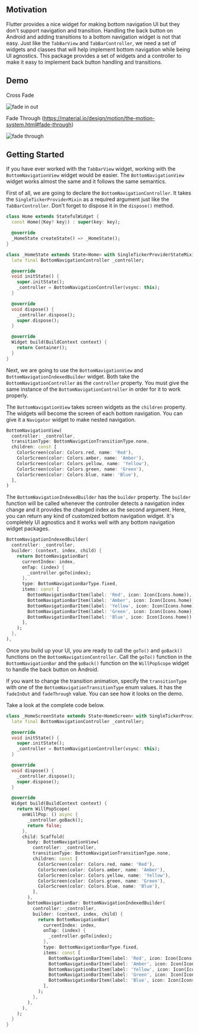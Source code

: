 ## Motivation

Flutter provides a nice widget for making bottom navigation UI but they don't support navigation and transition. Handling the back button on Android and adding transitions to a bottom navigation widget is not that easy. Just like the `TabBarView` and `TabBarController`, we need a set of widgets and classes that will help implement bottom navigation while being UI agnostics. This package provides a set of widgets and a controller to make it easy to implement back button handling and transitions.

## Demo

Cross Fade

![fade in out](https://user-images.githubusercontent.com/45475169/110281143-7b8b4b80-801f-11eb-9a01-29a3485a7bca.gif)

Fade Through (https://material.io/design/motion/the-motion-system.html#fade-through)

![fade through](https://user-images.githubusercontent.com/45475169/110281147-7d550f00-801f-11eb-8a46-fabf47bb5f60.gif)

## Getting Started

If you have ever worked with the `TabBarView` widget, working with the `BottomNavigationView` widget would be easier. The `BottomNavigationView` widget works almost the same and it follows the same semantics.

First of all, we are going to declare the `BottomNavigationController`. It takes the `SingleTickerProviderMixin` as a required argument just like the `TabBarController`. Don't forget to dispose it in the `dispose()` method.

```dart
class Home extends StatefulWidget {
  const Home({Key? key}) : super(key: key);

  @override
  _HomeState createState() => _HomeState();
}

class _HomeState extends State<Home> with SingleTickerProviderStateMixin {
  late final BottomNavigationController _controller;

  @override
  void initState() {
    super.initState();
    _controller = BottomNavigationController(vsync: this);
  }

  @override
  void dispose() {
    _controller.dispose();
    super.dispose();
  }

  @override
  Widget build(BuildContext context) {
    return Container();
  }
}
```

Next, we are going to use the `BottomNavigationView` and `BottomNavigationIndexedBuilder` widget. Both take the `BottomNavigationController` as the `controller` property. You must give the same instance of the `BottomNavigationController` in order for it to work properly.

The `BottomNavigationView` takes screen widgets as the `children` property. The widgets will become the screen of each bottom navigation. You can give it a `Navigator` widget to make nested navigation.

```dart
BottomNavigationView(
  controller: _controller,
  transitionType: BottomNavigationTransitionType.none,
  children: const [
    ColorScreen(color: Colors.red, name: 'Red'),
    ColorScreen(color: Colors.amber, name: 'Amber'),
    ColorScreen(color: Colors.yellow, name: 'Yellow'),
    ColorScreen(color: Colors.green, name: 'Green'),
    ColorScreen(color: Colors.blue, name: 'Blue'),
  ],
)
```

The `BottomNavigationIndexedBuilder` has the `builder` property. The `builder` function will be called whenever the controller detects a navigation index change and it provides the changed index as the second argument. Here, you can return any kind of customized bottom navigation widget. It's completely UI agnostics and it works well with any bottom navigation widget packages.

```dart
BottomNavigationIndexedBuilder(
  controller: _controller,
  builder: (context, index, child) {
    return BottomNavigationBar(
      currentIndex: index,
      onTap: (index) {
        _controller.goTo(index);
      },
      type: BottomNavigationBarType.fixed,
      items: const [
        BottomNavigationBarItem(label: 'Red', icon: Icon(Icons.home)),
        BottomNavigationBarItem(label: 'Amber', icon: Icon(Icons.home)),
        BottomNavigationBarItem(label: 'Yellow', icon: Icon(Icons.home)),
        BottomNavigationBarItem(label: 'Green', icon: Icon(Icons.home)),
        BottomNavigationBarItem(label: 'Blue', icon: Icon(Icons.home)),
      ],
    );
  },
),
```

Once you build up your UI, you are ready to call the `goTo()` and `goBack()` functions on the `BottomNavigationController`. Call the `goTo()` function in the `BottomNavigationBar` and the `goBack()` function on the `WillPopScope` widget to handle the back button on Android.

If you want to change the transition animation, specify the `transitionType` with one of the `BottomNavigationTransitionType` enum values. It has the `fadeInOut` and `fadeThrough` value. You can see how it looks on the demo.

Take a look at the complete code below.

```dart
class _HomeScreenState extends State<HomeScreen> with SingleTickerProviderStateMixin {
  late final BottomNavigationController _controller;

  @override
  void initState() {
    super.initState();
    _controller = BottomNavigationController(vsync: this);
  }

  @override
  void dispose() {
    _controller.dispose();
    super.dispose();
  }

  @override
  Widget build(BuildContext context) {
    return WillPopScope(
      onWillPop: () async {
        _controller.goBack();
        return false;
      },
      child: Scaffold(
        body: BottomNavigationView(
          controller: _controller,
          transitionType: BottomNavigationTransitionType.none,
          children: const [
            ColorScreen(color: Colors.red, name: 'Red'),
            ColorScreen(color: Colors.amber, name: 'Amber'),
            ColorScreen(color: Colors.yellow, name: 'Yellow'),
            ColorScreen(color: Colors.green, name: 'Green'),
            ColorScreen(color: Colors.blue, name: 'Blue'),
          ],
        ),
        bottomNavigationBar: BottomNavigationIndexedBuilder(
          controller: _controller,
          builder: (context, index, child) {
            return BottomNavigationBar(
              currentIndex: index,
              onTap: (index) {
                _controller.goTo(index);
              },
              type: BottomNavigationBarType.fixed,
              items: const [
                BottomNavigationBarItem(label: 'Red', icon: Icon(Icons.home)),
                BottomNavigationBarItem(label: 'Amber', icon: Icon(Icons.home)),
                BottomNavigationBarItem(label: 'Yellow', icon: Icon(Icons.home)),
                BottomNavigationBarItem(label: 'Green', icon: Icon(Icons.home)),
                BottomNavigationBarItem(label: 'Blue', icon: Icon(Icons.home)),
              ],
            );
          },
        ),
      ),
    );
  }
}
```
